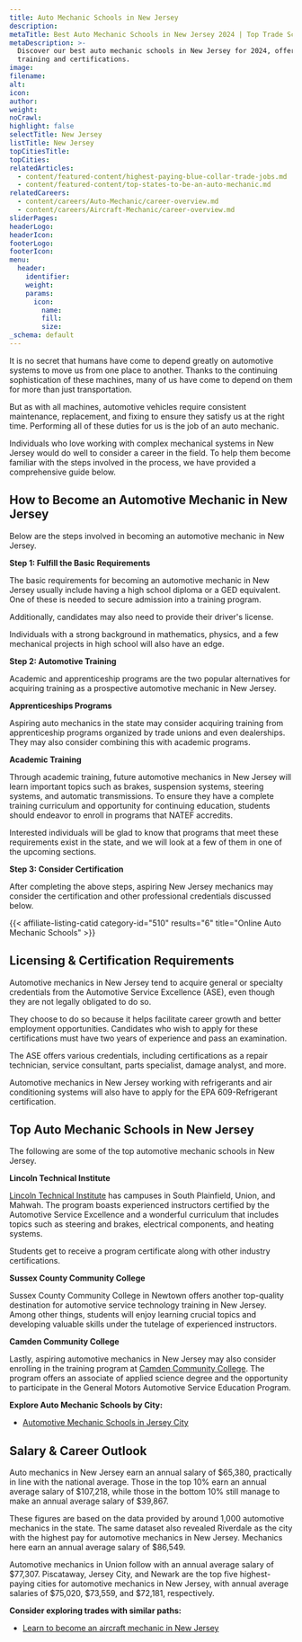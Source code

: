 ```yaml
---
title: Auto Mechanic Schools in New Jersey
description:
metaTitle: Best Auto Mechanic Schools in New Jersey 2024 | Top Trade Schools
metaDescription: >-
  Discover our best auto mechanic schools in New Jersey for 2024, offering
  training and certifications.
image:
filename:
alt:
icon:
author:
weight:
noCrawl:
highlight: false
selectTitle: New Jersey
listTitle: New Jersey
topCitiesTitle:
topCities:
relatedArticles:
  - content/featured-content/highest-paying-blue-collar-trade-jobs.md
  - content/featured-content/top-states-to-be-an-auto-mechanic.md
relatedCareers:
  - content/careers/Auto-Mechanic/career-overview.md
  - content/careers/Aircraft-Mechanic/career-overview.md
sliderPages:
headerLogo:
headerIcon:
footerLogo:
footerIcon:
menu:
  header:
    identifier:
    weight:
    params:
      icon:
        name:
        fill:
        size:
_schema: default
---
```

It is no secret that humans have come to depend greatly on automotive systems to move us from one place to another. Thanks to the continuing sophistication of these machines, many of us have come to depend on them for more than just transportation.

But as with all machines, automotive vehicles require consistent maintenance, replacement, and fixing to ensure they satisfy us at the right time. Performing all of these duties for us is the job of an auto mechanic.

Individuals who love working with complex mechanical systems in New Jersey would do well to consider a career in the field. To help them become familiar with the steps involved in the process, we have provided a comprehensive guide below.

## **How to Become an Automotive Mechanic in New Jersey**

Below are the steps involved in becoming an automotive mechanic in New Jersey.

**Step 1: Fulfill the Basic Requirements**

The basic requirements for becoming an automotive mechanic in New Jersey usually include having a high school diploma or a GED equivalent. One of these is needed to secure admission into a training program.

Additionally, candidates may also need to provide their driver's license.

Individuals with a strong background in mathematics, physics, and a few mechanical projects in high school will also have an edge.

**Step 2: Automotive Training**

Academic and apprenticeship programs are the two popular alternatives for acquiring training as a prospective automotive mechanic in New Jersey.

**Apprenticeships Programs**

Aspiring auto mechanics in the state may consider acquiring training from apprenticeship programs organized by trade unions and even dealerships. They may also consider combining this with academic programs.

**Academic Training**

Through academic training, future automotive mechanics in New Jersey will learn important topics such as brakes, suspension systems, steering systems, and automatic transmissions. To ensure they have a complete training curriculum and opportunity for continuing education, students should endeavor to enroll in programs that NATEF accredits.

Interested individuals will be glad to know that programs that meet these requirements exist in the state, and we will look at a few of them in one of the upcoming sections.

**Step 3: Consider Certification**

After completing the above steps, aspiring New Jersey mechanics may consider the certification and other professional credentials discussed below.

{{< affiliate-listing-catid category-id="510" results="6" title="Online Auto Mechanic Schools" >}}

## **Licensing & Certification Requirements**

Automotive mechanics in New Jersey tend to acquire general or specialty credentials from the Automotive Service Excellence (ASE), even though they are not legally obligated to do so.

They choose to do so because it helps facilitate career growth and better employment opportunities. Candidates who wish to apply for these certifications must have two years of experience and pass an examination.

The ASE offers various credentials, including certifications as a repair technician, service consultant, parts specialist, damage analyst, and more.

Automotive mechanics in New Jersey working with refrigerants and air conditioning systems will also have to apply for the EPA 609-Refrigerant certification.

## **Top Auto Mechanic Schools in New Jersey**

The following are some of the top automotive mechanic schools in New Jersey.

**Lincoln Technical Institute**

[Lincoln Technical Institute](https://www.lincolntech.edu/campus/south-plainfield-nj) has campuses in South Plainfield, Union, and Mahwah. The program boasts experienced instructors certified by the Automotive Service Excellence and a wonderful curriculum that includes topics such as steering and brakes, electrical components, and heating systems.

Students get to receive a program certificate along with other industry certifications.

**Sussex County Community College**

Sussex County Community College in Newtown offers another top-quality destination for automotive service technology training in New Jersey. Among other things, students will enjoy learning crucial topics and developing valuable skills under the tutelage of experienced instructors.

**Camden Community College**

Lastly, aspiring automotive mechanics in New Jersey may also consider enrolling in the training program at [Camden Community College](https://www.camdencc.edu/program-category/business-and-public-service/automotive-business-and-public-service/). The program offers an associate of applied science degree and the opportunity to participate in the General Motors Automotive Service Education Program.

**Explore Auto Mechanic Schools by City:**

* [Automotive Mechanic Schools in Jersey City](https://toptradeschools.com/near-you/auto-mechanic/new-jersey/jersey-city/)

## **Salary & Career Outlook**

Auto mechanics in New Jersey earn an annual salary of $65,380, practically in line with the national average. Those in the top 10% earn an annual average salary of $107,218, while those in the bottom 10% still manage to make an annual average salary of $39,867.

These figures are based on the data provided by around 1,000 automotive mechanics in the state. The same dataset also revealed Riverdale as the city with the highest pay for automotive mechanics in New Jersey. Mechanics here earn an annual average salary of $86,549.

Automotive mechanics in Union follow with an annual average salary of $77,307. Piscataway, Jersey City, and Newark are the top five highest-paying cities for automotive mechanics in New Jersey, with annual average salaries of $75,020, $73,559, and $72,181, respectively.

**Consider exploring trades with similar paths:**

* [Learn to become an aircraft mechanic in New Jersey](https://toptradeschools.com/near-you/aircraft-mechanic/new-jersey/)